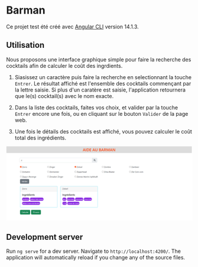 # Barman

Ce projet test  été créé avec  [Angular CLI](https://github.com/angular/angular-cli) version 14.1.3.

## Utilisation

Nous proposons une interface graphique simple pour faire la recherche des cocktails afin de calculer le coût des ingrdients.

1. Siasissez un caractère puis faire la recherche en selectionnant la touche `Entrer`.
Le résultat affiché est l'ensemble des cocktails commençant par la lettre saisie. 
Si plus d'un caratère est saisie, l'application retournera que le(s) cocktail(s) avec le nom exacte.

2. Dans la liste des cocktails, faites vos choix, et valider par la touche `Entrer` encore une fois, ou en cliquant sur le bouton `Valider` de la page web.

3. Une fois le détails des cocktails est affiché, vous pouvez calculer le coût total des ingrédients.

![alt text](./src/assets/aide-au-barman.PNG "Title")

## Development server

Run `ng serve` for a dev server. Navigate to `http://localhost:4200/`. The application will automatically reload if you change any of the source files.

